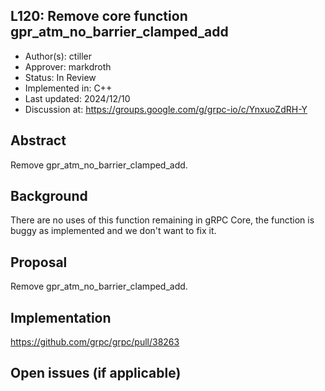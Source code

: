 L120: Remove core function gpr_atm_no_barrier_clamped_add
----
* Author(s): ctiller
* Approver: markdroth
* Status: In Review
* Implemented in: C++
* Last updated: 2024/12/10
* Discussion at: https://groups.google.com/g/grpc-io/c/YnxuoZdRH-Y

## Abstract

Remove gpr_atm_no_barrier_clamped_add.

## Background

There are no uses of this function remaining in gRPC Core, the function is buggy as implemented and we don't want to fix it.

## Proposal

Remove gpr_atm_no_barrier_clamped_add.

## Implementation

https://github.com/grpc/grpc/pull/38263

## Open issues (if applicable)

